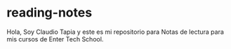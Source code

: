 # reading-notes
Hola, Soy Claudio Tapia y este es mi repositorio para Notas de lectura para mis cursos de Enter Tech School.
